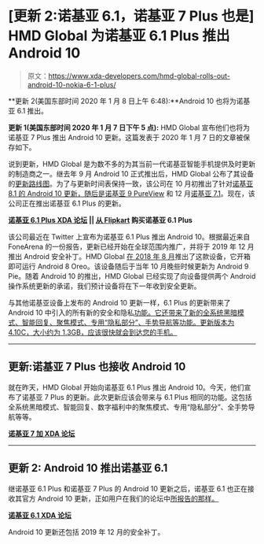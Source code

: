 # [更新 2:诺基亚 6.1，诺基亚 7 Plus 也是] HMD Global 为诺基亚 6.1 Plus 推出 Android 10

> 原文：<https://www.xda-developers.com/hmd-global-rolls-out-android-10-nokia-6-1-plus/>

**更新 2(美国东部时间 2020 年 1 月 8 日上午 6:48):**Android 10 也将为诺基亚 6.1 推出。

**更新 1(美国东部时间 2020 年 1 月 7 日下午 5 点):** HMD Global 宣布他们也将为诺基亚 7 Plus 推出 Android 10 更新。这篇发表于 2020 年 1 月 7 日的文章被保存如下。

说到更新，HMD Global 是为数不多的为其当前一代诺基亚智能手机提供及时更新的制造商之一。继去年 9 月 Android 10 正式推出后，HMD Global 公布了其设备的[更新路线图](https://www.xda-developers.com/hmd-global-nokia-android-10-roadmap/)。为了与更新时间表保持一致，该公司在 10 月初推出了针对[诺基亚 8.1 的 Android 10 更新，随后是](https://www.xda-developers.com/android-10-nokia-8-1-september-security-patch/)[诺基亚 9 PureView](https://www.xda-developers.com/android-10-stable-update-rolls-out-for-the-nokia-9-pureview/) 和 12 月[诺基亚 7.1](https://www.xda-developers.com/hmd-global-rolls-out-android-10-nokia-7-1/)。现在，该公司正在推出诺基亚 6.1 Plus 的更新。

**[诺基亚 6.1 Plus XDA 论坛](https://forum.xda-developers.com/nokia-6-1-plus) || [从 Flipkart](https://www.flipkart.com/nokia-6-1-plus-black-64-gb/p/itmf8r36g9gfpafg) 购买诺基亚 6.1 Plus**

该公司最近在 Twitter 上宣布为诺基亚 6.1 Plus 推出 Android 10。根据最近来自 FoneArena 的一份报告，更新已经开始在全球范围内推广，并将于 2019 年 12 月推出 Android 安全补丁。HMD Global [在 2018 年 8 月](https://www.xda-developers.com/nokia-6-1-plus-nokia-5-1-plus-india-launch/)推出了这款设备，它开箱即可运行 Android 8 Oreo。该设备随后于当年 10 月晚些时候更新为 Android 9 Pie。随着 Android 10 的推出，HMD Global 已经实现了向设备提供两个 Android 操作系统更新的承诺，我们预计设备将在下一年收到安全更新。

与其他诺基亚设备上发布的 Android 10 更新一样，6.1 Plus 的更新带来了 Android 10 中引入的所有新的安全和隐私[功能。它还带来了新的全系统黑暗模式、智能回复、聚焦模式、专用“隐私部分”、手势导航等功能。更新版本为 4.10C，大小约为 1.3GB，应该很快就会到达您的手机。](https://www.xda-developers.com/android-10-new-features-video/)

* * *

## 更新:诺基亚 7 Plus 也接收 Android 10

就在昨天，HMD Global 开始向诺基亚 6.1 Plus 推出 Android 10。今天，他们宣布了诺基亚 7 Plus 的更新。此次更新应该会带来与 6.1 Plus 相同的功能。这包括全系统黑暗模式、智能回复、数字福利中的聚焦模式、专用“隐私部分”、全手势导航等等。

**[诺基亚 7 加 XDA 论坛](https://forum.xda-developers.com/nokia-7-plus)**

* * *

## 更新 2: Android 10 推出诺基亚 6.1

继诺基亚 6.1 Plus 和诺基亚 7 Plus 的 Android 10 更新之后，诺基亚 6.1 也正在接收其官方 Android 10 更新，正如用户在我们的论坛中[所报告的那样。](https://forum.xda-developers.com/nokia-6-2018/how-to/android-10-nokia-6-1-2018-ta-1043-t4031661)

**[诺基亚 6.1 XDA 论坛](https://forum.xda-developers.com/nokia-6-2018)**

Android 10 更新还包括 2019 年 12 月的安全补丁。